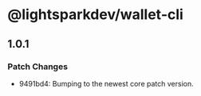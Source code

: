 # @lightsparkdev/wallet-cli

## 1.0.1

### Patch Changes

- 9491bd4: Bumping to the newest core patch version.
